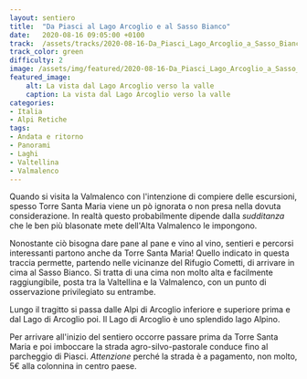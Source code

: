 ```yaml
---
layout: sentiero
title:  "Da Piasci al Lago Arcoglio e al Sasso Bianco"
date:   2020-08-16 09:05:00 +0100
track:  /assets/tracks/2020-08-16-Da_Piasci_Lago_Arcoglio_a_Sasso_Bianco.gpx
track_color: green
difficulty: 2
image: /assets/img/featured/2020-08-16-Da_Piasci_Lago_Arcoglio_a_Sasso_Bianco.jpg
featured_image:
    alt: La vista dal Lago Arcoglio verso la valle
    caption: La vista dal Lago Arcoglio verso la valle
categories:
- Italia
- Alpi Retiche
tags:
- Andata e ritorno
- Panorami
- Laghi
- Valtellina
- Valmalenco
---
```


Quando si visita la Valmalenco con l'intenzione di compiere delle escursioni, spesso Torre Santa Maria viene un pò ignorata o non presa nella dovuta considerazione. In realtà questo probabilmente dipende dalla _sudditanza_ che le ben più blasonate mete dell'Alta Valmalenco le impongono.

Nonostante ciò bisogna dare pane al pane e vino al vino, sentieri e percorsi interessanti partono anche da Torre Santa Maria! Quello indicato in questa traccia permette, partendo nelle vicinanze del Rifugio Cometti, di arrivare in cima al Sasso Bianco. Si tratta di una cima non molto alta e facilmente raggiungibile, posta tra la Valtellina e la Valmalenco, con un punto di osservazione privilegiato su entrambe.

Lungo il tragitto si passa dalle Alpi di Arcoglio inferiore e superiore prima e dal Lago di Arcoglio poi. Il Lago di Arcoglio è uno splendido lago Alpino.

Per arrivare all'inizio del sentiero occorre passare prima da Torre Santa Maria e poi imboccare la strada agro-silvo-pastorale conduce fino al parcheggio di Piasci. _Attenzione_ perché la strada è a pagamento, non molto, 5€ alla colonnina in centro paese.